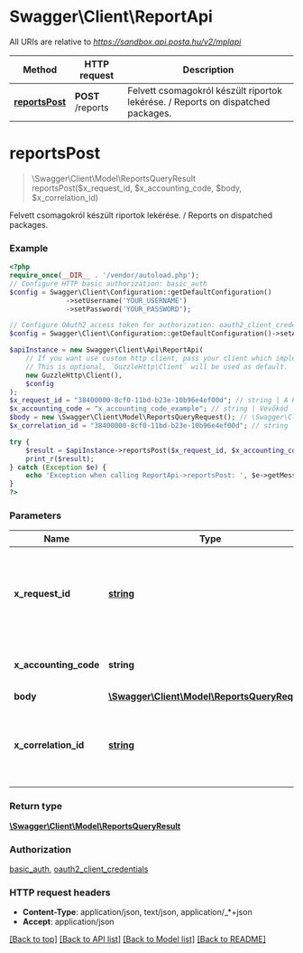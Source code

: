 # Swagger\Client\ReportApi

All URIs are relative to *https://sandbox.api.posta.hu/v2/mplapi*

Method | HTTP request | Description
------------- | ------------- | -------------
[**reportsPost**](ReportApi.md#reportspost) | **POST** /reports | Felvett csomagokról készült riportok lekérése.   /   Reports on dispatched packages.

# **reportsPost**
> \Swagger\Client\Model\ReportsQueryResult reportsPost($x_request_id, $x_accounting_code, $body, $x_correlation_id)

Felvett csomagokról készült riportok lekérése.   /   Reports on dispatched packages.

### Example
```php
<?php
require_once(__DIR__ . '/vendor/autoload.php');
// Configure HTTP basic authorization: basic_auth
$config = Swagger\Client\Configuration::getDefaultConfiguration()
              ->setUsername('YOUR_USERNAME')
              ->setPassword('YOUR_PASSWORD');

// Configure OAuth2 access token for authorization: oauth2_client_credentials
$config = Swagger\Client\Configuration::getDefaultConfiguration()->setAccessToken('YOUR_ACCESS_TOKEN');

$apiInstance = new Swagger\Client\Api\ReportApi(
    // If you want use custom http client, pass your client which implements `GuzzleHttp\ClientInterface`.
    // This is optional, `GuzzleHttp\Client` will be used as default.
    new GuzzleHttp\Client(),
    $config
);
$x_request_id = "38400000-8cf0-11bd-b23e-10b96e4ef00d"; // string | A kérés egyedi azonosítója (UUID formátumban)   /   The unique request ID (UUID format)
$x_accounting_code = "x_accounting_code_example"; // string | Vevőkód   /   The accounting code
$body = new \Swagger\Client\Model\ReportsQueryRequest(); // \Swagger\Client\Model\ReportsQueryRequest | 
$x_correlation_id = "38400000-8cf0-11bd-b23e-10b96e4ef00d"; // string | Korrelációs azonosító (UUID formátumban)   /   The request correlation ID (UUID format)

try {
    $result = $apiInstance->reportsPost($x_request_id, $x_accounting_code, $body, $x_correlation_id);
    print_r($result);
} catch (Exception $e) {
    echo 'Exception when calling ReportApi->reportsPost: ', $e->getMessage(), PHP_EOL;
}
?>
```

### Parameters

Name | Type | Description  | Notes
------------- | ------------- | ------------- | -------------
 **x_request_id** | [**string**](../Model/.md)| A kérés egyedi azonosítója (UUID formátumban)   /   The unique request ID (UUID format) |
 **x_accounting_code** | **string**| Vevőkód   /   The accounting code |
 **body** | [**\Swagger\Client\Model\ReportsQueryRequest**](../Model/ReportsQueryRequest.md)|  | [optional]
 **x_correlation_id** | [**string**](../Model/.md)| Korrelációs azonosító (UUID formátumban)   /   The request correlation ID (UUID format) | [optional]

### Return type

[**\Swagger\Client\Model\ReportsQueryResult**](../Model/ReportsQueryResult.md)

### Authorization

[basic_auth](../../README.md#basic_auth), [oauth2_client_credentials](../../README.md#oauth2_client_credentials)

### HTTP request headers

 - **Content-Type**: application/json, text/json, application/_*+json
 - **Accept**: application/json

[[Back to top]](#) [[Back to API list]](../../README.md#documentation-for-api-endpoints) [[Back to Model list]](../../README.md#documentation-for-models) [[Back to README]](../../README.md)

